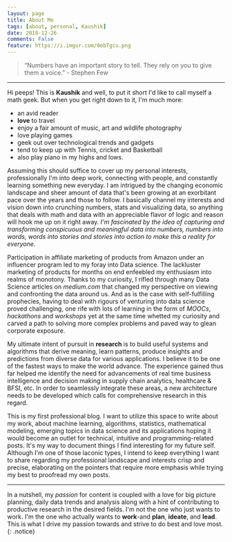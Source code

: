 ```yaml
---
layout: page
title: About Me
tags: [about, personal, Kaushik]
date: 2018-12-26
comments: False
feature: https://i.imgur.com/0ebTgcu.png
---
```

>“Numbers have an important story to tell. They rely on you to give them a voice.” - Stephen Few

---

Hi peeps!
This is **Kaushik** and well, to put it short I'd like to call myself a math geek. But when you get right down to it, I'm much more:
- an avid reader
- **love** to travel
- enjoy a fair amount of music, art and wildlife photography
- love playing games
- geek out over technological trends and gadgets
- tend to keep up with Tennis, cricket and Basketball
- also play piano in my highs and lows.

Assuming this should suffice to cover up my personal interests, professionally I'm into deep work, connecting with people, and constantly learning something new everyday.
I am intrigued by the changing economic landscape and sheer amount of data that's been growing at an exorbitant pace over the years and those to follow.
I basically channel my interests and vision down into crunching numbers, stats and visualizing data, so anything that deals with math and data with an appreciable flavor of logic and reason will hook me up on it right away. *I'm fascinated by the idea of capturing and transforming conspicuous and meaningful data into numbers, numbers into words, words into stories and stories into action to make this a reality for everyone.*

Participation in affiliate marketing of products from Amazon under an influencer program led to my foray into Data science. The lackluster marketing of products for months on end enfeebled my enthusiasm into realms of monotony. Thanks to my curiosity, I rifled through many Data Science articles on *medium.com* that changed my perspective on viewing and confronting the data around us. And as is the case with self-fulfilling prophecies, having to deal with rigours of venturing into data science proved challenging, one rife with lots of learning in the form of *MOOCs*, *hackathons* and *workshops* yet at the same time whetted my curiosity and carved a path to solving more complex problems and paved way to glean corporate exposure.

My ultimate intent of pursuit in **research** is to build useful systems and algorithms that derive meaning, learn patterns, produce insights and predictions from diverse data for various applications. I believe it to be one of the fastest ways to make the world advance. The experience gained thus far helped me identify the need for advancements of real time business intelligence and decision making in supply chain analytics, healthcare & BFSI, etc. In order to seamlessly integrate these areas, a new architecture needs to be developed which calls for comprehensive research in this regard.

This is my first professional blog. I want to utilize this space to write about my work, about machine learning, algorithms, statistics,  mathematical modeling, emerging topics in data science and its applications hoping it would become an outlet for technical, intuitive and programming-related posts. It's my way to document things I find interesting for my future self.
Although I'm one of those laconic types, I intend to keep everything I want to share regarding my professional landscape and interests crisp and precise, elaborating on the pointers that require more emphasis while trying my best to proofread my own posts.

---

In a nutshell, my *passion* for content is coupled with a love for big picture planning, daily data trends and analysis along with a hint of contributing to productive research in the desired fields. I'm not the one who just wants to work. I'm the one who actually wants to **work**-and **plan**, **ideate**, and **lead**. This is what I drive my passion towards and strive to do best and love most.
{: .notice}
